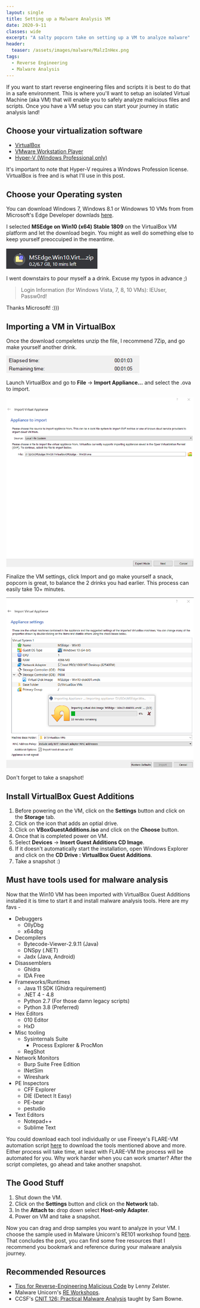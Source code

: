 ```yaml
---
layout: single
title: Setting up a Malware Analysis VM
date: 2020-9-11
classes: wide
excerpt: "A salty popcorn take on setting up a VM to analyze malware"
header:
  teaser: /assets/images/malware/MalzInHex.png
tags:
  - Reverse Engineering
  - Malware Analysis
---
```


If you want to start reverse engineering files and scripts it is best to do that in a safe environment. This is where you'll want to setup an isolated Virtual Machine (aka VM) that will enable you to safely analyze malicious files and scripts. Once you have a VM setup you can start your journey in static analysis land!

## Choose your virtualization software
* [VirtualBox](https://www.virtualbox.org/wiki/Downloads)
* [VMware Workstation Player](https://my.vmware.com/en/web/vmware/downloads/info/slug/desktop_end_user_computing/vmware_workstation_player/15_0)
* [Hyper-V (Windows Professional only) ](https://docs.microsoft.com/en-us/virtualization/hyper-v-on-windows/quick-start/enable-hyper-v)

It's important to note that Hyper-V requires a Windows Profession license. VirtualBox is free and is what I'll use in this post.

## Choose your Operating systen

You can download Windows 7, Windows 8.1 or Windowws 10 VMs from from Microsoft's Edge Developer downlads [here](https://developer.microsoft.com/en-us/microsoft-edge/tools/vms/).

I selected **MSEdge on Win10 (x64) Stable 1809** on the VirtualBox VM platform and let the download begin. You might as well do something else to keep yourself preoccuiped in the meantime.

![](/assets/images/malware/YAWN.png)

I went downstairs to pour myself a a drink. Excuse my typos in advance ;) 

> Login Information (for Windows Vista, 7, 8, 10 VMs): IEUser, Passw0rd! 

Thanks Microsoft! :)))

## Importing a VM in VirtualBox

Once the download compeletes unzip the file, I recommend 7Zip, and go make yourself another drink.

![](/assets/images/malware/YAWN-2.png)


Launch VirtualBox and go to **File** -> **Import Appliance...** and select the .ova to import.

![](/assets/images/malware/App2Import.png)

Finalize the VM settings, click Import and go make yourself a snack, popcorn is great, to balance the 2 drinks you had earlier. This process can easily take 10+ minutes. 

![](/assets/images/malware/YAWN-3.png)

Don't forget to take a snapshot!

## Install VirtualBox Guest Additions

1. Before powering on the VM, click on the **Settings** button and click on the **Storage** tab.
1. Click on the icon that adds an optial drive.
1. Click on **VBoxGuestAdditions.iso** and click on the **Choose** button.
1. Once that is completed power on VM.
1. Select **Devices** -> **Insert Guest Additions CD Image**.
1. If it doesn't automatically start the installation, open Windows Explorer and click on the **CD Drive : VirtualBox Guest Additions**.
1. Take a snapshot :)


## Must have tools used for malware analysis

Now that the Win10 VM has been imported with VirtualBox Guest Additions installed it is time to start it and install malware analysis tools. Here are my favs -

* Debuggers
  * OllyDbg
  * x64dbg
* Decompilers
  * Bytecode-Viewer-2.9.11 (Java)
  * DNSpy (.NET)
  * Jadx (Java, Android)
* Disassemblers
  * Ghidra
  * IDA Free
* Frameworks/Runtimes
  * Java 11 SDK (Ghidra requirement)
  * .NET 4 - 4.8
  * Python 2.7 (For those damn legacy scripts)
  * Python 3.8 (Preferred)
* Hex Editors
  * 010 Editor
  * HxD 
* Misc tooling
  * Sysinternals Suite
    * Process Explorer & ProcMon
  * RegShot
* Network Monitors
  * Burp Suite Free Edition
  * INetSim
  * Wireshark
* PE Inspectors
  * CFF Explorer
  * DIE (Detect It Easy)
  * PE-bear
  * pestudio
* Text Editors
  * Notepad++ 
  * Sublime Text

You could download each tool individually or use Fireeye's FLARE-VM automation script [here](https://github.com/fireeye/flare-vm) to download the tools mentioned above and more. Either process will take time, at least with FLARE-VM the process will be automated for you. Why work harder when you can work smarter? After the script completes, go ahead and take another snapshot.

## The Good Stuff
1. Shut down the VM.
1. Click on the **Settings** button and click on the **Network** tab.
1. In the **Attach to:** drop down select **Host-only Adapter**.
1. Power on VM and take a snapshot. 

Now you can drag and drop samples you want to analyze in your VM. I choose the sample used in Malware Unicorn's RE101 workshop found [here](https://malwareunicorn.org/workshops/re101.html#7). That concludes the post, you can find some free resources that I recommend you bookmark and reference during your malware analysis journey.

## Recommended Resources
* [Tips for Reverse-Engineering Malicious Code](https://zeltser.com/reverse-engineering-malicious-code-tips/) by Lenny Zelster.
* Malware Unicorn's [RE Workshops](https://malwareunicorn.org/#/workshops).
* CCSF's [CNIT 126: Practical Malware Analysis](https://samsclass.info/126/126_F20.shtml) taught by Sam Bowne.